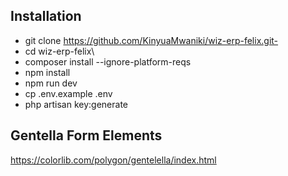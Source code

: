 ## Installation

- git clone https://github.com/KinyuaMwaniki/wiz-erp-felix.git-
- cd wiz-erp-felix\
- composer install --ignore-platform-reqs
- npm install
- npm run dev
- cp .env.example .env
- php artisan key:generate

## Gentella Form Elements
https://colorlib.com/polygon/gentelella/index.html